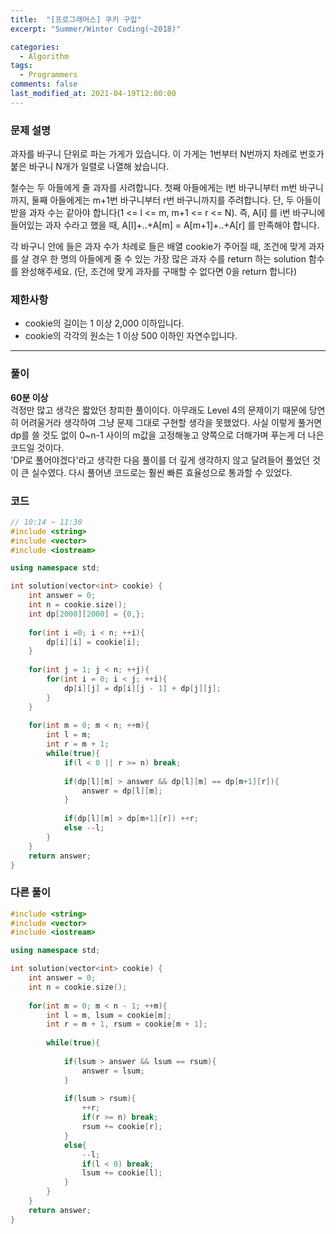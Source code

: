 ```yaml
---
title:  "[프로그래머스] 쿠키 구입"
excerpt: "Summer/Winter Coding(~2018)"

categories:
  - Algorithm
tags:
  - Programmers
comments: false
last_modified_at: 2021-04-19T12:00:00
---
```

### 문제 설명
과자를 바구니 단위로 파는 가게가 있습니다. 이 가게는 1번부터 N번까지 차례로 번호가 붙은 바구니 N개가 일렬로 나열해 놨습니다.
  
철수는 두 아들에게 줄 과자를 사려합니다. 첫째 아들에게는 l번 바구니부터 m번 바구니까지, 둘째 아들에게는 m+1번 바구니부터 r번 바구니까지를 주려합니다. 단, 두 아들이 받을 과자 수는 같아야 합니다(1 <= l <= m, m+1 <= r <= N). 즉, A[i] 를 i번 바구니에 들어있는 과자 수라고 했을 때, A[l]+..+A[m] = A[m+1]+..+A[r] 를 만족해야 합니다.
  
각 바구니 안에 들은 과자 수가 차례로 들은 배열 cookie가 주어질 때, 조건에 맞게 과자를 살 경우 한 명의 아들에게 줄 수 있는 가장 많은 과자 수를 return 하는 solution 함수를 완성해주세요. (단, 조건에 맞게 과자를 구매할 수 없다면 0을 return 합니다)
  

### 제한사항

- cookie의 길이는 1 이상 2,000 이하입니다.
- cookie의 각각의 원소는 1 이상 500 이하인 자연수입니다.

---
### 풀이
**60분 이상**  
걱정만 많고 생각은 짧았던 창피한 풀이이다. 아무래도 Level 4의 문제이기 때문에 당연히 어려울거라 생각하여 그냥 문제 그대로 구현할 생각을 못했었다. 사실 이렇게 풀거면 dp를 쓸 것도 없이 0~n-1 사이의 m값을 고정해놓고 양쪽으로 더해가며 푸는게 더 나은 코드일 것이다.  
'DP로 풀어야겠다'라고 생각한 다음 풀이를 더 깊게 생각하지 않고 달려들어 풀었던 것이 큰 실수였다. 다시 풀어낸 코드로는 훨씬 빠른 효율성으로 통과할 수 있었다.

### 코드
```c++
// 10:14 ~ 11:30
#include <string>
#include <vector>
#include <iostream>

using namespace std;

int solution(vector<int> cookie) {
    int answer = 0;
    int n = cookie.size();
    int dp[2000][2000] = {0,};
    
    for(int i =0; i < n; ++i){
        dp[i][i] = cookie[i];
    }
    
    for(int j = 1; j < n; ++j){
        for(int i = 0; i < j; ++i){
            dp[i][j] = dp[i][j - 1] + dp[j][j];
        }
    }
    
    for(int m = 0; m < n; ++m){
        int l = m;
        int r = m + 1;
        while(true){
            if(l < 0 || r >= n) break;
            
            if(dp[l][m] > answer && dp[l][m] == dp[m+1][r]){
                answer = dp[l][m];
            }
            
            if(dp[l][m] > dp[m+1][r]) ++r;
            else --l;
        }
    }
    return answer;
}
```

### 다른 풀이
```c++
#include <string>
#include <vector>
#include <iostream>

using namespace std;

int solution(vector<int> cookie) {
    int answer = 0;
    int n = cookie.size();
    
    for(int m = 0; m < n - 1; ++m){
        int l = m, lsum = cookie[m];
        int r = m + 1, rsum = cookie[m + 1];
        
        while(true){
            
            if(lsum > answer && lsum == rsum){
                answer = lsum;
            }
            
            if(lsum > rsum){
                ++r;
                if(r >= n) break;
                rsum += cookie[r];
            } 
            else{
                --l;
                if(l < 0) break;
                lsum += cookie[l];
            }
        }
    }
    return answer;
}
```